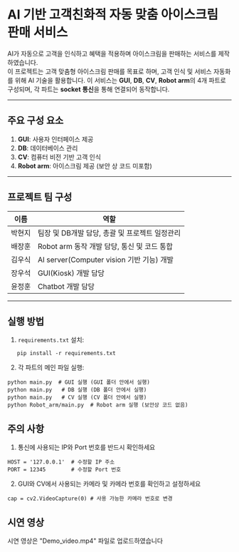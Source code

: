 # AI 기반 고객친화적 자동 맞춤 아이스크림 판매 서비스

AI가 자동으로 고객을 인식하고 혜택을 적용하며 아이스크림을 판매하는 서비스를 제작하였습니다.  
이 프로젝트는 고객 맞춤형 아이스크림 판매를 목표로 하며, 고객 인식 및 서비스 자동화를 위해 AI 기술을 활용합니다.
이 서비스는 **GUI**, **DB**, **CV**, **Robot arm**의 4개 파트로 구성되며, 각 파트는 **socket 통신**을 통해 연결되어 동작합니다.

---

## 주요 구성 요소
1. **GUI**: 사용자 인터페이스 제공
2. **DB**: 데이터베이스 관리
3. **CV**: 컴퓨터 비전 기반 고객 인식
4. **Robot arm**: 아이스크림 제공 (보안 상 코드 미포함)

---
## 프로젝트 팀 구성
| 이름       | 역할                                             |
|------------|--------------------------------------------------|
| 박현지     | 팀장 및 DB개발 담당, 총괄 및 프로젝트 일정관리  |
| 배장훈     | Robot arm 동작 개발 담당, 통신 및 코드 통합      |
| 김우식     | AI server(Computer vision 기반 기능) 개발       |
| 장우석     | GUI(Kiosk) 개발 담당                            |
| 윤정훈     | Chatbot 개발 담당                               |


---

## 실행 방법
1. `requirements.txt` 설치:
```
   pip install -r requirements.txt
```

2. 각 파트의 메인 파일 실행:
```
python main.py  # GUI 실행 (GUI 폴더 안에서 실행)
python main.py   # DB 실행 (DB 폴더 안에서 실행)
python main.py   # CV 실행 (CV 폴더 안에서 실행)
python Robot_arm/main.py  # Robot arm 실행 (보안상 코드 없음)
```

## 주의 사항
1. 통신에 사용되는 IP와 Port 번호를 반드시 확인하세요
``` # 예시: IP 및 Port 설정 확인
HOST = '127.0.0.1'  # 수정할 IP 주소
PORT = 12345        # 수정할 Port 번호
```
2. GUI와 CV에서 사용되는 카메라 및 카메라 번호를 확인하고 설정하세요
``` # 예시: 카메라 번호 확인 및 설정
cap = cv2.VideoCapture(0) # 사용 가능한 카메라 번호로 변경
```

## 시연 영상
시연 영상은 "Demo_video.mp4" 파일로 업로드하였습니다
